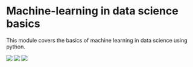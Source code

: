 # Machine-learning in data science basics

This module covers the basics of machine learning in data science using python.


![](https://img.shields.io/static/v1?label=tools&message=Pyhton&color=orange) ![](https://img.shields.io/static/v1?label=Platform&message=Google-colab&color=orange) ![](https://img.shields.io/static/v1?label=dataset&message=Kaggle&color=orange)
